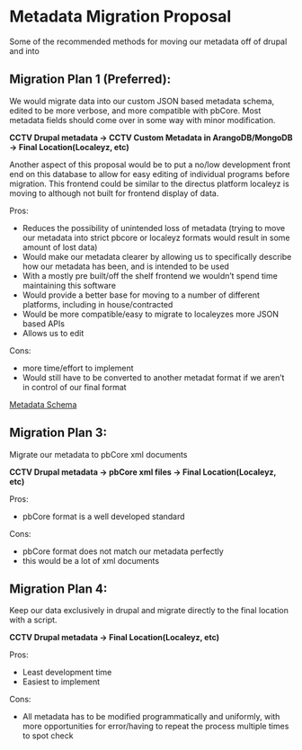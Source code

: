 
# Metadata Migration Proposal

Some of the recommended methods for moving our metadata off of drupal and into 

## Migration Plan 1 (Preferred):

We would migrate data into our custom JSON based metadata schema, edited to be more verbose, and more compatible with pbCore. Most metadata fields should come over in some way with minor modification.

**CCTV Drupal metadata → CCTV Custom Metadata in ArangoDB/MongoDB → Final Location(Localeyz, etc)**

Another aspect of this proposal would be to put a no/low development front end on this database to allow for easy editing of individual programs before migration. This frontend could be similar to the directus platform localeyz is moving to although not built for frontend display of data.

Pros:
* Reduces the possibility of unintended loss of metadata (trying to move our metadata into strict pbcore or localeyz formats would result in some amount of lost data)
* Would make our metadata clearer by allowing us to specifically describe how our metadata has been, and is intended to be used
* With a mostly pre built/off the shelf frontend we wouldn’t spend time maintaining this software
* Would provide a better base for moving to a number of different platforms, including in house/contracted
* Would be more compatible/easy to migrate to localeyzes more JSON based APIs
* Allows us to edit

Cons:
* more time/effort to implement
* Would still have to be converted to another metadat format if we aren’t in control of our final format


[Metadata Schema](https://raw.githubusercontent.com/cctv-vt/cctv-metadata/master/cctv-program-schema.json?token=GHSAT0AAAAAABS7EYA3VAVT6ALDQKKJKIMUYSCAQJA)


## Migration Plan 3:

Migrate our metadata to pbCore xml documents

**CCTV Drupal metadata → pbCore xml files → Final Location(Localeyz, etc)**

Pros:
* pbCore format is a well developed standard

Cons:
* pbCore format does not match our metadata perfectly
* this would be a lot of xml documents

## Migration Plan 4:

Keep our data exclusively in drupal and migrate directly to the final location with a script.

**CCTV Drupal metadata → Final Location(Localeyz, etc)**

Pros:
* Least development time
* Easiest to implement

Cons:
* All metadata has to be modified programmatically and uniformly, with more opportunities for error/having to repeat the process multiple times to spot check